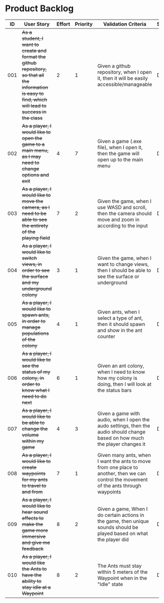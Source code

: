 # Product Backlog

| ID | User Story | Effort | Priority | Validation Criteria | Status |
|----|------------|--------|----------|---------------------|--------|
| 001 | ~~As a student, I want to create and format the github repository, so that all the information is easy to find, which will lead to success in the class~~ | 2 | 1 | Given a github repository, when I open it, then it will be easily accessible/manageable | Done |
| 002 | ~~As a player, I would like to open the game to a main menu, as I may need to change options and exit~~ | 4 | 7 | Given a game (.exe file), when I open it, then the game will open up to the main menu | Done |
| 003 | ~~As a player, I would like to move the camera, as I need to be able to see the entirety of the playing field~~ | 7 | 2 | Given the game, when I use WASD and scroll, then the camera should move and zoom in according to the input | Done |
| 004 | ~~As a player, I would like to switch views, in order to see the surface and my underground colony~~ | 3 | 1 | Given the game, when I want to change views, then I should be able to see the surface or underground | Done | 
| 005 | ~~As a player, I would like to spawn ants, in order to manage populations of the colony~~ | 4 | 1 | Given ants, when I select a type of ant, then it should spawn and show in the ant counter | Done |
| 006 | ~~As a player, I would like to see the status of my colony, in order to know what I need to do next~~ | 6 | 1 | Given an ant colony, when I need to know how my colony is doing, then I will look at the status bars | Done |
| 007 | ~~As a player, I would like to be able to change the volume within my game~~ | 4 | 3 | Given a game with audio, when I open the audo settings, then the audio should change based on how much the player changes it | Done |
| 008 | ~~As a player, I would like to create waypoints for my ants to travel to and from~~ | 7 | 1 | Given many ants, when I want the ants to move from one place to another, then we can control the movement of the ants through waypoints | Done | 
| 009 | ~~As a player, I would like to hear sound effects to make the game more immersive and give me feedback~~ | 8 | 2 | Given a game, When I do certain actions in the game, then unique sounds should be played based on what the player did | Done |
| 010 | ~~As a player, I would like the Ants to have the ability to stay idle at a Waypoint~~ | 8 | 2 | The Ants must stay within 5 meters of the Waypoint when in the "Idle" state | Done |
